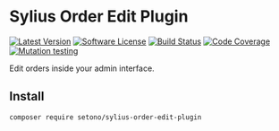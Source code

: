 # Sylius Order Edit Plugin

[![Latest Version][ico-version]][link-packagist]
[![Software License][ico-license]](LICENSE)
[![Build Status][ico-github-actions]][link-github-actions]
[![Code Coverage][ico-code-coverage]][link-code-coverage]
[![Mutation testing][ico-infection]][link-infection]

Edit orders inside your admin interface.

## Install

```shell
composer require setono/sylius-order-edit-plugin
```

[ico-version]: https://poser.pugx.org/setono/sylius-order-edit-plugin/v/stable
[ico-license]: https://poser.pugx.org/setono/sylius-order-edit-plugin/license
[ico-github-actions]: https://github.com/Setono/sylius-order-edit-plugin/workflows/build/badge.svg
[ico-code-coverage]: https://codecov.io/gh/Setono/sylius-order-edit-plugin/graph/badge.svg
[ico-infection]: https://img.shields.io/endpoint?style=flat&url=https%3A%2F%2Fbadge-api.stryker-mutator.io%2Fgithub.com%2FSetono%2Fsylius-order-edit-plugin%2Fmaster

[link-packagist]: https://packagist.org/packages/setono/sylius-order-edit-plugin
[link-github-actions]: https://github.com/Setono/sylius-order-edit-plugin/actions
[link-code-coverage]: https://codecov.io/gh/Setono/sylius-order-edit-plugin
[link-infection]: https://dashboard.stryker-mutator.io/reports/github.com/Setono/sylius-order-edit-plugin/master
